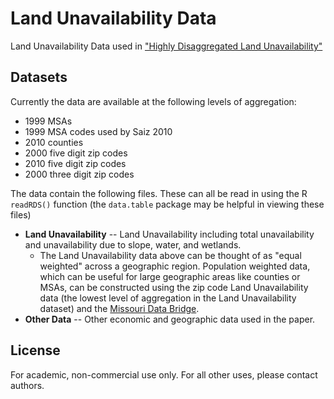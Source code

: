 Land Unavailability Data
===========

Land Unavailability Data used in ["Highly Disaggregated Land Unavailability"](https://chandlerlutz.github.io/pdf/land-unavailability.pdf)

Datasets
------------

Currently the data are available at the following levels of
aggregation:
* 1999 MSAs
* 1999 MSA codes used by Saiz 2010
* 2010 counties
* 2000 five digit zip codes
* 2010 five digit zip codes
* 2000 three digit zip codes

The data contain the following files. These can all be read in using
the R `readRDS()` function (the `data.table` package may be helpful in
viewing these files)

- **Land Unavailability** -- Land Unavailability including total
  unavailability and unavailability due to slope, water, and
  wetlands. 
  - The Land Unavailability data above can be thought of as "equal
    weighted" across a geographic region. Population weighted data,
    which can be useful for large geographic areas like counties or
    MSAs, can be constructed using the zip code Land Unavailability
    data (the lowest level of aggregation in the Land Unavailability
    dataset) and the
    [Missouri Data Bridge](http://mcdc.missouri.edu/websas/geocorr14.html).
- **Other Data** -- Other economic and geographic data used in the paper.

License 
------------

For academic, non-commercial use only. For all other uses, please
contact authors. 
